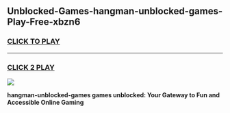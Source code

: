 
## Unblocked-Games-hangman-unblocked-games-Play-Free-xbzn6
<h3>
<a href="https://premium76.site?title=hangman-unblocked-games&ref=17A">CLICK TO PLAY</a></h3>
<hr>

<h3>
<a href="https://premium76.site?title=hangman-unblocked-games&ref=17A">CLICK 2 PLAY</a>
  
</h3>

<a href="https://premium76.site?title=hangman-unblocked-games&ref=17A"><img src="https://clearcache.store/games.png"></a>


**hangman-unblocked-games games unblocked: Your Gateway to Fun and Accessible Online Gaming**

